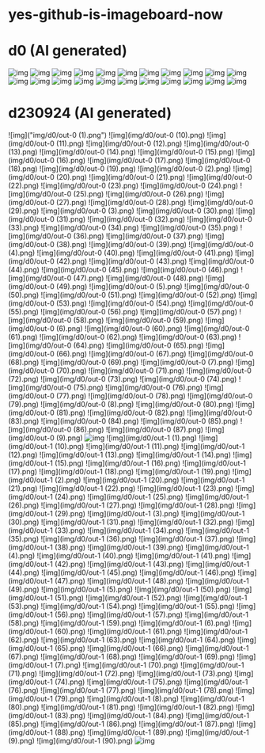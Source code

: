 # yes-github-is-imageboard-now

# d0 (AI generated)

![img](img/d0/Japanese_urban_downtown_hirise(1).jpeg)
![img](img/d0/Japanese_urban_downtown_hirise(2).jpeg)
![img](img/d0/Japanese_urban_downtown_hirise.jpeg)
![img](img/d0/alian_gem_crystal_stone_mutate-1.jpeg)
![img](img/d0/alian_gem_crystal_stone_mutate.jpeg)
![img](img/d0/battle_pass_game_ui_flat_outli(1).jpeg)
![img](img/d0/battle_pass_game_ui_flat_outli(2).jpeg)
![img](img/d0/battle_pass_game_ui_flat_outli(3).jpeg)
![img](img/d0/battle_pass_game_ui_flat_outli.jpeg)
![img](img/d0/d231128-0-fullhd.png)
![img](img/d0/d231128-1-fullhd.png)
![img](img/d0/d231128-100px.png)
![img](img/d0/d231128-2-fullhd.png)
![img](img/d0/d231128-3-fullhd.png)
![img](img/d0/d231128-4-fullhd.png)
![img](img/d0/d231128.png)
![img](img/d0/d231201-0.png)
![img](img/d0/d231206-0.png)
![img](img/d0/painterly_anime_artwork_Japane(1).jpeg)
![img](img/d0/painterly_anime_artwork_Japane.jpeg)
![img](img/d0/painterly_anime_artwork_overex(1).jpeg)
![img](img/d0/painterly_anime_artwork_overex.jpeg)

# d230924 (AI generated)


![img]("img/d0/out-0 (1).png")
![img](img/d0/out-0 (10).png)
![img](img/d0/out-0 (11).png)
![img](img/d0/out-0 (12).png)
![img](img/d0/out-0 (13).png)
![img](img/d0/out-0 (14).png)
![img](img/d0/out-0 (15).png)
![img](img/d0/out-0 (16).png)
![img](img/d0/out-0 (17).png)
![img](img/d0/out-0 (18).png)
![img](img/d0/out-0 (19).png)
![img](img/d0/out-0 (2).png)
![img](img/d0/out-0 (20).png)
![img](img/d0/out-0 (21).png)
![img](img/d0/out-0 (22).png)
![img](img/d0/out-0 (23).png)
![img](img/d0/out-0 (24).png)
![img](img/d0/out-0 (25).png)
![img](img/d0/out-0 (26).png)
![img](img/d0/out-0 (27).png)
![img](img/d0/out-0 (28).png)
![img](img/d0/out-0 (29).png)
![img](img/d0/out-0 (3).png)
![img](img/d0/out-0 (30).png)
![img](img/d0/out-0 (31).png)
![img](img/d0/out-0 (32).png)
![img](img/d0/out-0 (33).png)
![img](img/d0/out-0 (34).png)
![img](img/d0/out-0 (35).png)
![img](img/d0/out-0 (36).png)
![img](img/d0/out-0 (37).png)
![img](img/d0/out-0 (38).png)
![img](img/d0/out-0 (39).png)
![img](img/d0/out-0 (4).png)
![img](img/d0/out-0 (40).png)
![img](img/d0/out-0 (41).png)
![img](img/d0/out-0 (42).png)
![img](img/d0/out-0 (43).png)
![img](img/d0/out-0 (44).png)
![img](img/d0/out-0 (45).png)
![img](img/d0/out-0 (46).png)
![img](img/d0/out-0 (47).png)
![img](img/d0/out-0 (48).png)
![img](img/d0/out-0 (49).png)
![img](img/d0/out-0 (5).png)
![img](img/d0/out-0 (50).png)
![img](img/d0/out-0 (51).png)
![img](img/d0/out-0 (52).png)
![img](img/d0/out-0 (53).png)
![img](img/d0/out-0 (54).png)
![img](img/d0/out-0 (55).png)
![img](img/d0/out-0 (56).png)
![img](img/d0/out-0 (57).png)
![img](img/d0/out-0 (58).png)
![img](img/d0/out-0 (59).png)
![img](img/d0/out-0 (6).png)
![img](img/d0/out-0 (60).png)
![img](img/d0/out-0 (61).png)
![img](img/d0/out-0 (62).png)
![img](img/d0/out-0 (63).png)
![img](img/d0/out-0 (64).png)
![img](img/d0/out-0 (65).png)
![img](img/d0/out-0 (66).png)
![img](img/d0/out-0 (67).png)
![img](img/d0/out-0 (68).png)
![img](img/d0/out-0 (69).png)
![img](img/d0/out-0 (7).png)
![img](img/d0/out-0 (70).png)
![img](img/d0/out-0 (71).png)
![img](img/d0/out-0 (72).png)
![img](img/d0/out-0 (73).png)
![img](img/d0/out-0 (74).png)
![img](img/d0/out-0 (75).png)
![img](img/d0/out-0 (76).png)
![img](img/d0/out-0 (77).png)
![img](img/d0/out-0 (78).png)
![img](img/d0/out-0 (79).png)
![img](img/d0/out-0 (8).png)
![img](img/d0/out-0 (80).png)
![img](img/d0/out-0 (81).png)
![img](img/d0/out-0 (82).png)
![img](img/d0/out-0 (83).png)
![img](img/d0/out-0 (84).png)
![img](img/d0/out-0 (85).png)
![img](img/d0/out-0 (86).png)
![img](img/d0/out-0 (87).png)
![img](img/d0/out-0 (9).png)
![img](img/d0/out-0.png)
![img](img/d0/out-1 (1).png)
![img](img/d0/out-1 (10).png)
![img](img/d0/out-1 (11).png)
![img](img/d0/out-1 (12).png)
![img](img/d0/out-1 (13).png)
![img](img/d0/out-1 (14).png)
![img](img/d0/out-1 (15).png)
![img](img/d0/out-1 (16).png)
![img](img/d0/out-1 (17).png)
![img](img/d0/out-1 (18).png)
![img](img/d0/out-1 (19).png)
![img](img/d0/out-1 (2).png)
![img](img/d0/out-1 (20).png)
![img](img/d0/out-1 (21).png)
![img](img/d0/out-1 (22).png)
![img](img/d0/out-1 (23).png)
![img](img/d0/out-1 (24).png)
![img](img/d0/out-1 (25).png)
![img](img/d0/out-1 (26).png)
![img](img/d0/out-1 (27).png)
![img](img/d0/out-1 (28).png)
![img](img/d0/out-1 (29).png)
![img](img/d0/out-1 (3).png)
![img](img/d0/out-1 (30).png)
![img](img/d0/out-1 (31).png)
![img](img/d0/out-1 (32).png)
![img](img/d0/out-1 (33).png)
![img](img/d0/out-1 (34).png)
![img](img/d0/out-1 (35).png)
![img](img/d0/out-1 (36).png)
![img](img/d0/out-1 (37).png)
![img](img/d0/out-1 (38).png)
![img](img/d0/out-1 (39).png)
![img](img/d0/out-1 (4).png)
![img](img/d0/out-1 (40).png)
![img](img/d0/out-1 (41).png)
![img](img/d0/out-1 (42).png)
![img](img/d0/out-1 (43).png)
![img](img/d0/out-1 (44).png)
![img](img/d0/out-1 (45).png)
![img](img/d0/out-1 (46).png)
![img](img/d0/out-1 (47).png)
![img](img/d0/out-1 (48).png)
![img](img/d0/out-1 (49).png)
![img](img/d0/out-1 (5).png)
![img](img/d0/out-1 (50).png)
![img](img/d0/out-1 (51).png)
![img](img/d0/out-1 (52).png)
![img](img/d0/out-1 (53).png)
![img](img/d0/out-1 (54).png)
![img](img/d0/out-1 (55).png)
![img](img/d0/out-1 (56).png)
![img](img/d0/out-1 (57).png)
![img](img/d0/out-1 (58).png)
![img](img/d0/out-1 (59).png)
![img](img/d0/out-1 (6).png)
![img](img/d0/out-1 (60).png)
![img](img/d0/out-1 (61).png)
![img](img/d0/out-1 (62).png)
![img](img/d0/out-1 (63).png)
![img](img/d0/out-1 (64).png)
![img](img/d0/out-1 (65).png)
![img](img/d0/out-1 (66).png)
![img](img/d0/out-1 (67).png)
![img](img/d0/out-1 (68).png)
![img](img/d0/out-1 (69).png)
![img](img/d0/out-1 (7).png)
![img](img/d0/out-1 (70).png)
![img](img/d0/out-1 (71).png)
![img](img/d0/out-1 (72).png)
![img](img/d0/out-1 (73).png)
![img](img/d0/out-1 (74).png)
![img](img/d0/out-1 (75).png)
![img](img/d0/out-1 (76).png)
![img](img/d0/out-1 (77).png)
![img](img/d0/out-1 (78).png)
![img](img/d0/out-1 (79).png)
![img](img/d0/out-1 (8).png)
![img](img/d0/out-1 (80).png)
![img](img/d0/out-1 (81).png)
![img](img/d0/out-1 (82).png)
![img](img/d0/out-1 (83).png)
![img](img/d0/out-1 (84).png)
![img](img/d0/out-1 (85).png)
![img](img/d0/out-1 (86).png)
![img](img/d0/out-1 (87).png)
![img](img/d0/out-1 (88).png)
![img](img/d0/out-1 (89).png)
![img](img/d0/out-1 (9).png)
![img](img/d0/out-1 (90).png)
![img](img/d0/out-1.png)
